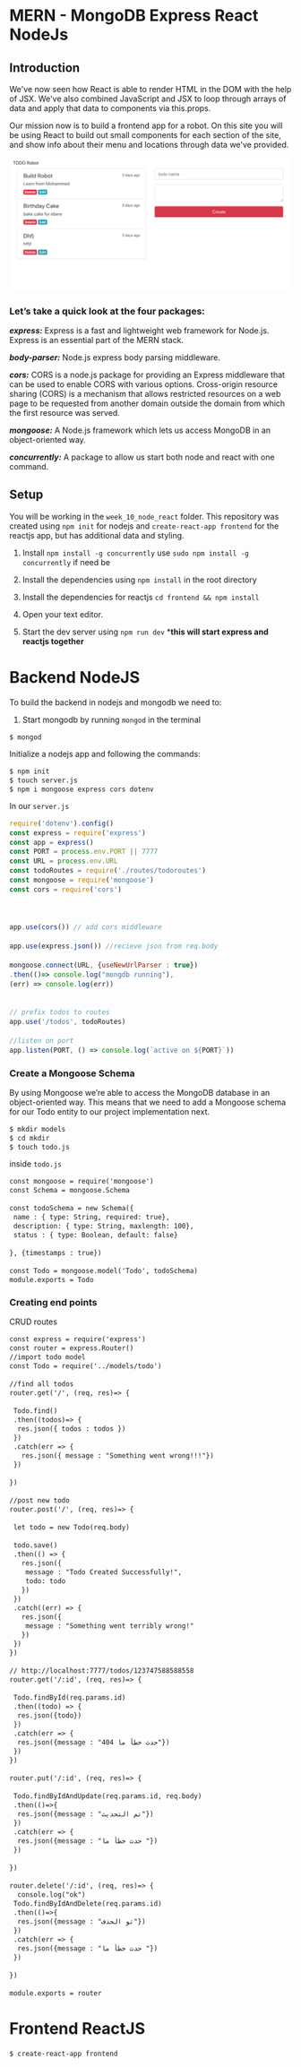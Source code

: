 # MERN - MongoDB Express React NodeJs

  

## Introduction

We've now seen how React is able to render HTML in the DOM with the help of JSX. We've also combined JavaScript and JSX to loop through arrays of data and apply that data to components via this.props.

Our mission now is to build a frontend app for a robot. On this site you will be using React to build out small components for each section of the site, and show info about their menu and locations through data we've provided.

![](app.png)

### Let’s take a quick look at the four packages:
***express:*** Express is a fast and lightweight web framework for Node.js. Express is an essential part of the MERN stack.

***body-parser:*** Node.js express body parsing middleware.

***cors:*** CORS is a node.js package for providing an Express middleware that can be used to enable CORS with various options. Cross-origin resource sharing (CORS) is a mechanism that allows restricted resources on a web page to be requested from another domain outside the domain from which the first resource was served.

***mongoose:*** A Node.js framework which lets us access MongoDB in an object-oriented way.

***concurrently:*** A package to allow us start both node and react with one command.
  

## Setup

You will be working in the `week_10_node_react` folder. This repository was created using `npm init` for nodejs and `create-react-app frontend` for the reactjs app, but has additional data and styling.

  

1. Install `npm install -g concurrently` use `sudo npm install -g concurrently` if need be

1. Install the dependencies using `npm install` in the root directory

1. Install the dependencies for reactjs `cd frontend && npm install`

1. Open your text editor.

1. Start the dev server using `npm run dev` ***this will start express and reactjs together**
  

# Backend NodeJS

To build the backend in nodejs and mongodb we need to:

1. Start mongodb by running `mongod` in the terminal

```
$ mongod
```
Initialize a nodejs app and following the commands:
```
$ npm init
$ touch server.js
$ npm i mongoose express cors dotenv
```

In our `server.js`
 ```js
 require('dotenv').config()
const express = require('express')
const app = express()
const PORT = process.env.PORT || 7777
const URL = process.env.URL
const todoRoutes = require('./routes/todoroutes')
const mongoose = require('mongoose')
const cors = require('cors')



app.use(cors()) // add cors middleware

app.use(express.json()) //recieve json from req.body

mongoose.connect(URL, {useNewUrlParser : true})
.then(()=> console.log("mongdb running"),
 (err) => console.log(err))


// prefix todos to routes
app.use('/todos', todoRoutes)

//listen on port
app.listen(PORT, () => console.log(`active on ${PORT}`))

 ```

### Create a Mongoose Schema
By using Mongoose we’re able to access the MongoDB database in an object-oriented way. This means that we need to add a Mongoose schema for our Todo entity to our project implementation next.


```
$ mkdir models
$ cd mkdir
$ touch todo.js
```
inside `todo.js`

```
const mongoose = require('mongoose')
const Schema = mongoose.Schema

const todoSchema = new Schema({
 name : { type: String, required: true},
 description: { type: String, maxlength: 100},
 status : { type: Boolean, default: false}

}, {timestamps : true})

const Todo = mongoose.model('Todo', todoSchema)
module.exports = Todo
```

### Creating end points
CRUD routes
```
const express = require('express')
const router = express.Router()
//import todo model
const Todo = require('../models/todo')

//find all todos
router.get('/', (req, res)=> {

 Todo.find()
 .then((todos)=> {
  res.json({ todos : todos })
 })
 .catch(err => {
   res.json({ message : "Something went wrong!!!"})
 })

})

//post new todo
router.post('/', (req, res)=> {

 let todo = new Todo(req.body)
 
 todo.save()
 .then(() => {
   res.json({ 
    message : "Todo Created Successfully!", 
    todo: todo
   })
 })
 .catch((err) => {
   res.json({ 
    message : "Something went terribly wrong!"
   })
 })
})

// http://localhost:7777/todos/123747588588558
router.get('/:id', (req, res)=> {
 
 Todo.findById(req.params.id)
 .then((todo) => {
  res.json({todo})
 })
 .catch(err => {
  res.json({message : "حدث خطأ ما 404"})
 })
})

router.put('/:id', (req, res)=> {

 Todo.findByIdAndUpdate(req.params.id, req.body)
 .then(()=>{
  res.json({message : "تم التحديث"})
 })
 .catch(err => {
  res.json({message : "حدث خطأ ما "})
 })

})

router.delete('/:id', (req, res)=> {
  console.log("ok")
 Todo.findByIdAndDelete(req.params.id)
 .then(()=>{
  res.json({message : "تو الحذف"})
 })
 .catch(err => {
  res.json({message : "حدث خطأ ما "})
 })

})

module.exports = router
```


# Frontend ReactJS
```
$ create-react-app frontend
```

